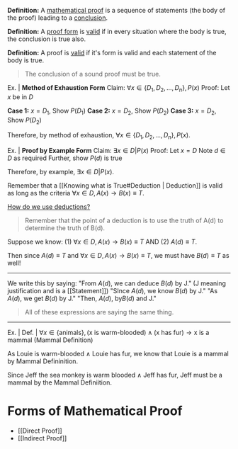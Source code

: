 <b>Definition:</b> A <u>mathematical proof</u> is a sequence of statements (the body of the proof) leading to a <u>conclusion</u>.

<b>Definition:</b> A <u>proof form</u> is <u>valid</u> if in every situation where the body is true, the conclusion is true also.

<b>Definition:</b> A proof is <u>valid</u> if it's form is valid and each statement of the body is true.

>The conclusion of a sound proof must be true.

Ex. |
<b>Method of Exhaustion Form</b>
Claim: $\forall x \in \{D_1, D_2,..., D_n\}, P(x)$
Proof: Let $x$ be in $D$

<b>Case 1:</b> $x = D_1$, Show $P(D_1)$
<b>Case 2:</b> $x = D_2$, Show $P(D_2)$
<b>Case 3:</b> $x = D_2$, Show $P(D_2)$

Therefore, by method of exhaustion, $\forall x \in \{D_1, D_2,..., D_n\}, P(x)$.

Ex. |
<b>Proof by Example Form</b>
Claim: $\exists x \in D | P(x)$
Proof: Let $x = D$
Note $d \in D$ as required
Further, show $P(d)$ is true

Therefore, by example, $\exists x \in D | P(x)$.

Remember that a [[Knowing what is True#Deduction | Deduction]] is valid as long as the criteria $\forall x \in D, A(x) \rightarrow B(x) \equiv T$.

<u>How do we use deductions?</u> 
> Remember that the point of a deduction is to use the truth of A(d) to determine the truth of B(d).

Suppose we know: (1) $\forall x \in D, A(x) \rightarrow B(x) \equiv T$  AND (2) $A(d) \equiv T$.

Then since $A(d) \equiv T$ and $\forall x \in D, A(x) \rightarrow B(x) \equiv T$, we must have $B(d) \equiv T$ as well!

---
We write this by saying:
"From $A(d)$, we can deduce $B(d)$ by J." (J meaning justification and is a [[Statement]])
"SInce $A(d)$, we know $B(d)$ by J."
"As $A(d)$, we get $B(d)$ by J."
"Then, $A(d)$, by$B(d)$ and J."
> All of these expressions are saying the same thing.

---
Ex. |
Def. | $\forall x \in \{\text{animals}\}, (\text{x is warm-blooded}) \land (\text{x has fur}) \rightarrow \text{x is a mammal}$ (Mammal Definition)

As Louie is warm-blooded $\land$ Louie has fur, we know that Louie is a mammal by Mammal Defininition.

Since Jeff the sea monkey is warm blooded $\land$ Jeff has fur, Jeff must be a mammal by the Mammal Definiition.

# Forms of Mathematical Proof
- [[Direct Proof]]
- [[Indirect Proof]]

